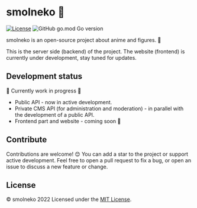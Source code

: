 # smolneko 🌸

[![License](https://img.shields.io/github/license/smolneko-team/smolneko)](https://github.com/smolneko-team/smolneko/blob/main/LICENSE) ![GitHub go.mod Go version](https://img.shields.io/github/go-mod/go-version/smolneko-team/smolneko)

smolneko is an open-source project about anime and figures. 🌸

This is the server side (backend) of the project. The website (frontend) is currently under development, stay tuned for updates.

## Development status

🚧 Currently work in progress 🚧

- Public API - now in active development.
- Private СMS API (for administration and moderation) - in parallel with the development of a public API.
- Frontend part and website - coming soon 👀

## Contribute

Contributions are welcome! 😊 You can add a star to the project or support active development. Feel free to open a pull request to fix a bug, or open an issue to discuss a new feature or change.

## License

© smolneko 2022
Licensed under the [MIT License](https://github.com/smolneko-team/smolneko/blob/main/LICENSE).
